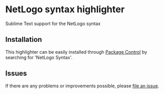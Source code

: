 # NetLogo syntax highlighter
Sublime Text support for the NetLogo syntax

## Installation
This highlighter can be easily installed through [Package Control](https://packagecontrol.io) by searching for 'NetLogo Syntax'.

## Issues
If there are any problems or improvements possible, please [file an issue](https://github.com/japborst/sublime-netlogo-syntax/issues).
